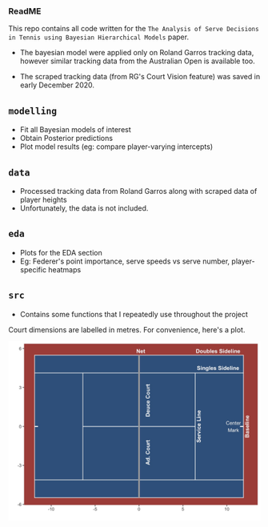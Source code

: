 ### ReadME

This repo contains all code written for the `The Analysis of Serve Decisions in Tennis using Bayesian Hierarchical Models` paper.


* The bayesian model were applied only on Roland Garros tracking data, however similar tracking data from the Australian Open is available too.

* The scraped tracking data (from RG's Court Vision feature) was saved in early December 2020. 

`modelling`
-----------
* Fit all Bayesian models of interest 
* Obtain Posterior predictions
* Plot model results (eg: compare player-varying intercepts)


`data`
--------------
* Processed tracking data from Roland Garros along with scraped data of player heights
* Unfortunately, the data is not included.

`eda`
------
* Plots for the EDA section
* Eg: Federer's point importance, serve speeds vs serve number, player-specific heatmaps

`src`
-----
* Contains some functions that I repeatedly use throughout the project


Court dimensions are labelled in metres. For convenience, here's a plot.

![alt text](tennis_court.jpg)

